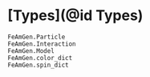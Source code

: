 # [Types](@id Types)

```@docs
FeAmGen.Particle
FeAmGen.Interaction
FeAmGen.Model
FeAmGen.color_dict
FeAmGen.spin_dict
```





